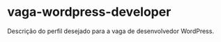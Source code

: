 vaga-wordpress-developer
========================

Descrição do perfil desejado para a vaga de desenvolvedor WordPress.